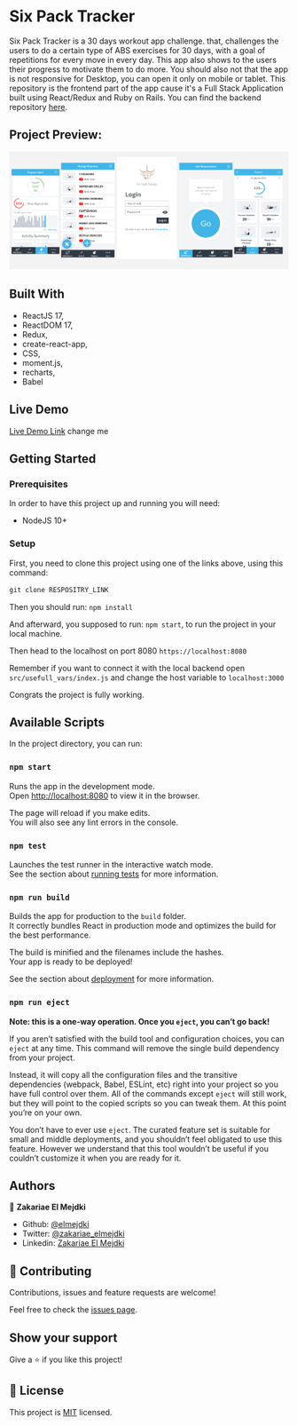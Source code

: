 # Six Pack Tracker

Six Pack Tracker is a 30 days workout app challenge. that, challenges the users to do a certain type of ABS exercises for 30 days, with a goal of repetitions for every move in every day. This app also shows to the users their progress to motivate them to do more. You should also not that the app is not responsive for Desktop, you can open it only on mobile or tablet. This repository is the frontend part of the app cause it's a Full Stack Application built using React/Redux and Ruby on Rails. You can find the backend repository [here](https://github.com/elmejdki/sixpack-tracker-api).

## Project Preview:

![project images](./screenshot.png)

## Built With

- ReactJS 17,
- ReactDOM 17,
- Redux,
- create-react-app,
- CSS,
- moment.js,
- recharts,
- Babel

## Live Demo

[Live Demo Link](https://sixpacktracker.herokuapp.com/) change me

## Getting Started

### Prerequisites

In order to have this project up and running you will need:

- NodeJS 10+

### Setup

First, you need to clone this project using one of the links above, using this command:

```Javascript
git clone RESPOSITRY_LINK
```

Then you should run: `npm install`

And afterward, you supposed to run: `npm start`, to run the project in your local machine.

Then head to the localhost on port 8080 `https://localhost:8080`

Remember if you want to connect it with the local backend open `src/usefull_vars/index.js` and change the host variable to `localhost:3000` 

Congrats the project is fully working.

## Available Scripts

In the project directory, you can run:

### `npm start`

Runs the app in the development mode.\
Open [http://localhost:8080](http://localhost:8080) to view it in the browser.

The page will reload if you make edits.\
You will also see any lint errors in the console.

### `npm test`

Launches the test runner in the interactive watch mode.\
See the section about [running tests](https://facebook.github.io/create-react-app/docs/running-tests) for more information.

### `npm run build`

Builds the app for production to the `build` folder.\
It correctly bundles React in production mode and optimizes the build for the best performance.

The build is minified and the filenames include the hashes.\
Your app is ready to be deployed!

See the section about [deployment](https://facebook.github.io/create-react-app/docs/deployment) for more information.

### `npm run eject`

**Note: this is a one-way operation. Once you `eject`, you can’t go back!**

If you aren’t satisfied with the build tool and configuration choices, you can `eject` at any time. This command will remove the single build dependency from your project.

Instead, it will copy all the configuration files and the transitive dependencies (webpack, Babel, ESLint, etc) right into your project so you have full control over them. All of the commands except `eject` will still work, but they will point to the copied scripts so you can tweak them. At this point you’re on your own.

You don’t have to ever use `eject`. The curated feature set is suitable for small and middle deployments, and you shouldn’t feel obligated to use this feature. However we understand that this tool wouldn’t be useful if you couldn’t customize it when you are ready for it.

## Authors

👤 **Zakariae El Mejdki**

- Github: [@elmejdki](https://github.com/elmejdki)
- Twitter: [@zakariae_elmejdki](https://twitter.com/zakariaemejdki)
- Linkedin: [Zakariae El Mejdki](https://www.linkedin.com/in/zakariaeelmejdki/)

## 🤝 Contributing

Contributions, issues and feature requests are welcome!

Feel free to check the [issues page](https://github.com/elmejdki/sixpack-tracker-frontend/issues).

## Show your support

Give a ⭐️ if you like this project!

## 📝 License

This project is [MIT](lic.url) licensed.